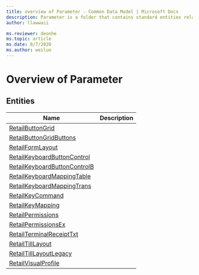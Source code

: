```yaml
---
title: overview of Parameter - Common Data Model | Microsoft Docs
description: Parameter is a folder that contains standard entities related to the Common Data Model.
author: llawwaii

ms.reviewer: deonhe
ms.topic: article
ms.date: 8/7/2020
ms.author: weiluo
---
```


# Overview of Parameter


## Entities

|Name|Description|
|---|---|
|[RetailButtonGrid](RetailButtonGrid.md)||
|[RetailButtonGridButtons](RetailButtonGridButtons.md)||
|[RetailFormLayout](RetailFormLayout.md)||
|[RetailKeyboardButtonControl](RetailKeyboardButtonControl.md)||
|[RetailKeyboardButtonControlB](RetailKeyboardButtonControlB.md)||
|[RetailKeyboardMappingTable](RetailKeyboardMappingTable.md)||
|[RetailKeyboardMappingTrans](RetailKeyboardMappingTrans.md)||
|[RetailKeyCommand](RetailKeyCommand.md)||
|[RetailKeyMapping](RetailKeyMapping.md)||
|[RetailPermissions](RetailPermissions.md)||
|[RetailPermissionsEx](RetailPermissionsEx.md)||
|[RetailTerminalReceiptTxt](RetailTerminalReceiptTxt.md)||
|[RetailTillLayout](RetailTillLayout.md)||
|[RetailTillLayoutLegacy](RetailTillLayoutLegacy.md)||
|[RetailVisualProfile](RetailVisualProfile.md)||
